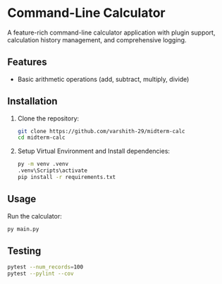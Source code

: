 # Command-Line Calculator

A feature-rich command-line calculator application with plugin support, calculation history management, and comprehensive logging.

## Features

- Basic arithmetic operations (add, subtract, multiply, divide)

## Installation

1. Clone the repository:
   ```bash
   git clone https://github.com/varshith-29/midterm-calc
   cd midterm-calc
   ```

2. Setup Virtual Environment and Install dependencies:
   ```bash
   py -m venv .venv
   .venv\Scripts\activate
   pip install -r requirements.txt
   ```

## Usage

Run the calculator:
```bash
py main.py
```

## Testing

```bash
pytest --num_records=100
pytest --pylint --cov
```
